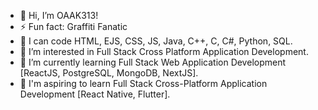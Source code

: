 - 👋 Hi, I’m OAAK313!
- ⚡ Fun fact: Graffiti Fanatic
- 💪 I can code HTML, EJS, CSS, JS, Java, C++, C, C#, Python, SQL.
- 👀 I’m interested in Full Stack Cross Platform Application Development.
- 🌱 I’m currently learning Full Stack Web Application Development [ReactJS, PostgreSQL, MongoDB, NextJS].
- 🎯 I'm aspiring to learn Full Stack Cross-Platform Application Development [React Native, Flutter].
